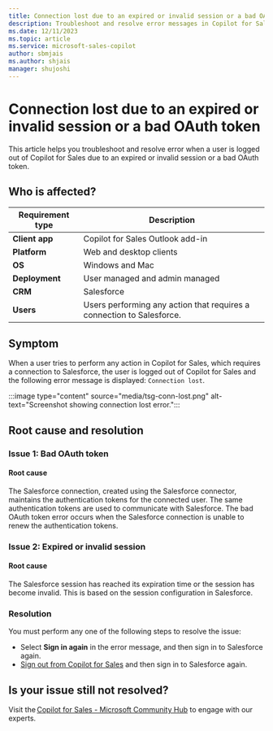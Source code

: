 ```yaml
---
title: Connection lost due to an expired or invalid session or a bad OAuth token
description: Troubleshoot and resolve error messages in Copilot for Sales when a user is logged out due to an expired or invalid session or a bad OAuth token.
ms.date: 12/11/2023
ms.topic: article
ms.service: microsoft-sales-copilot
author: sbmjais
ms.author: shjais
manager: shujoshi
---
```


# Connection lost due to an expired or invalid session or a bad OAuth token

This article helps you troubleshoot and resolve error when a user is logged out of Copilot for Sales due to an expired or invalid session or a bad OAuth token.

## Who is affected?

| Requirement type |Description  |
|---------|---------|
|**Client app**     |  Copilot for Sales Outlook add-in        |
|**Platform**     | Web and desktop clients         |
|**OS**     | Windows and Mac         |
|**Deployment**     | User managed and admin managed       |
|**CRM**     | Salesforce        |
|**Users**     | Users performing any action that requires a connection to Salesforce.|

## Symptom

When a user tries to perform any action in Copilot for Sales, which requires a connection to Salesforce, the user is logged out of Copilot for Sales and the following error message is displayed: `Connection lost`.

:::image type="content" source="media/tsg-conn-lost.png" alt-text="Screenshot showing connection lost error.":::

## Root cause and resolution

### Issue 1: Bad OAuth token

#### Root cause

The Salesforce connection, created using the Salesforce connector, maintains the authentication tokens for the connected user. The same authentication tokens are used to communicate with Salesforce. The bad OAuth token error occurs when the Salesforce connection is unable to renew the authentication tokens. 

### Issue 2: Expired or invalid session

#### Root cause

The Salesforce session has reached its expiration time or the session has become invalid. This is based on the session configuration in Salesforce.

### Resolution

You must perform any one of the following steps to resolve the issue:

- Select **Sign in again** in the error message, and then sign in to Salesforce again.
- [Sign out from Copilot for Sales](sign-out-sales-copilot.md) and then sign in to Salesforce again.

## Is your issue still not resolved?

Visit the [Copilot for Sales - Microsoft Community Hub](https://techcommunity.microsoft.com/t5/viva-sales/bd-p/VivaSales) to engage with our experts.